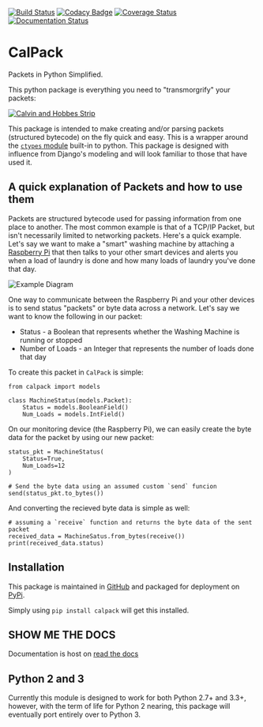 [![Build Status](https://travis-ci.org/KronoSKoderS/CalPack.svg?branch=prod)](https://travis-ci.org/KronoSKoderS/CalPack)
[![Codacy Badge](https://api.codacy.com/project/badge/Grade/d9b9123821ad408aaf1bd09ba15bbe6c)](https://www.codacy.com/app/kronoskoders/CalPack?utm_source=github.com&amp;utm_medium=referral&amp;utm_content=KronoSKoderS/CalPack&amp;utm_campaign=Badge_Grade)
[![Coverage Status](https://coveralls.io/repos/github/KronoSKoderS/CalPack/badge.svg?branch=prod)](https://coveralls.io/github/KronoSKoderS/CalPack?branch=dev)
[![Documentation Status](https://readthedocs.org/projects/concorde/badge/?version=latest)](http://concorde.readthedocs.io/en/latest/?badge=latest)

# CalPack

Packets in Python Simplified.

This python package is everything you need to "transmorgrify" your packets:

[![Calvin and Hobbes Strip](http://assets.amuniversal.com/8d40c700deba01317193005056a9545d.png)](http://www.gocomics.com/calvinandhobbes/1987/03/23)

This package is intended to make creating and/or parsing packets (structured bytecode) on the fly quick and easy.  This is a wrapper around
the [`ctypes` module](https://docs.python.org/dev/library/ctypes.html) built-in to python. This package is designed
with influence from Django's modeling and will look familiar to those that have used it.

## A quick explanation of Packets and how to use them

Packets are structured bytecode used for passing information from one place to another.  The most common example is
that of a TCP/IP Packet, but isn't necessarily limited to networking packets.  Here's a quick example.  Let's say we
want to make a "smart" washing machine by attaching a [Raspberry Pi](https://www.raspberrypi.org/) that then talks to your other smart devices and alerts
you when a load of laundry is done and how many loads of laundry you've done that day.

![Example Diagram](https://i.imgur.com/EcRl4HP.png)

One way to communicate between the Raspberry Pi and your other devices is to send status "packets" or byte data
across a network.  Let's say we want to know the following in our packet:

* Status - a Boolean that represents whether the Washing Machine is running or stopped
* Number of Loads - an Integer that represents the number of loads done that day

To create this packet in `CalPack` is simple:

    from calpack import models

    class MachineStatus(models.Packet):
        Status = models.BooleanField()
        Num_Loads = models.IntField()

On our monitoring device (the Raspberry Pi), we can easily create the byte data for the packet by using our new packet:

    status_pkt = MachineStatus(
        Status=True,
        Num_Loads=12
    )

    # Send the byte data using an assumed custom `send` funcion
    send(status_pkt.to_bytes())

And converting the recieved byte data is simple as well:

    # assuming a `receive` function and returns the byte data of the sent packet
    received_data = MachineSatus.from_bytes(receive())
    print(received_data.status)

## Installation

This package is maintained in [GitHub](https://github.com/KronoSKoderS/CalPack) and packaged for deployment on [PyPi](https://pypi.python.org/pypi/calpack).

Simply using `pip install calpack` will get this installed.

## SHOW ME THE DOCS

Documentation is host on [read the docs](https://readthedocs.org/projects/concorde/)

## Python 2 and 3

Currently this module is designed to work for both Python 2.7+ and 3.3+, however, with the term of life for Python 2 nearing,
this package will eventually port entirely over to Python 3.

